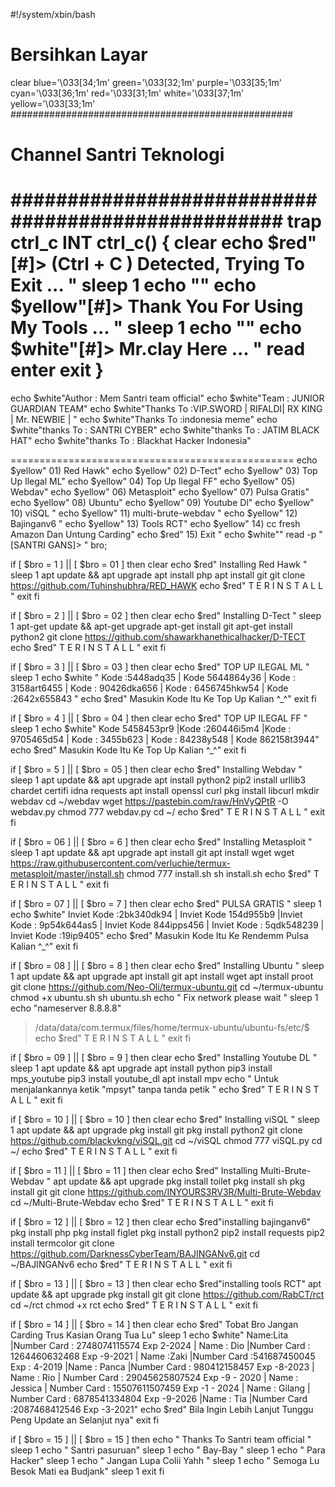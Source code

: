 #!/system/xbin/bash
# Bersihkan Layar
clear
blue='\033[34;1m'
green='\033[32;1m'
purple='\033[35;1m'
cyan='\033[36;1m'
red='\033[31;1m'
white='\033[37;1m'
yellow='\033[33;1m'
###################################################
# Channel Santri Teknologi
###################################################
trap ctrl_c INT
ctrl_c() {
clear
echo  $red"[#]> (Ctrl + C ) Detected, 
Trying To Exit ... "
sleep 1
echo ""
echo  $yellow"[#]> Thank You For Using My 
Tools ... "
sleep 1
echo ""
echo  $white"[#]> Mr.clay
Here ... "
read enter
exit
}
=================================================
echo $white"Author : Mem Santri team official"
echo $white"Team : JUNIOR GUARDIAN TEAM"
echo $white"Thanks To :VIP.SWORD | RIFALDI| RX KING | Mr. NEWBIE | "
echo $white"Thanks To :indonesia meme"
echo $white"thanks To : SANTRI CYBER"
echo $white"thanks To : JATIM BLACK HAT"
echo $white"thanks To : Blackhat Hacker Indonesia"

=================================================
echo  $yellow" 01) Red Hawk"
echo  $yellow" 02) D-Tect"
echo  $yellow" 03) Top Up Ilegal ML"
echo  $yellow" 04) Top Up Ilegal FF"
echo  $yellow" 05) Webdav"
echo  $yellow" 06) Metasploit"
echo  $yellow" 07) Pulsa Gratis"
echo  $yellow" 08) Ubuntu"
echo  $yellow" 09) Youtube Dl"
echo  $yellow" 10) viSQL "
echo  $yellow" 11) multi-brute-webdav "
echo  $yellow" 12) Bajinganv6 "
echo  $yellow" 13) Tools RCT"
echo  $yellow" 14)  cc fresh Amazon Dan Untung Carding"
echo  $red" 15) Exit "
echo  $white""
read -p "[SANTRI GANS]> " bro;

if [ $bro = 1 ] || [ $bro = 01 ]
then
clear
echo  $red" Installing Red Hawk "
sleep 1
apt update && apt upgrade
apt install php
apt install git
git clone 
https://github.com/Tuhinshubhra/RED_HAWK
echo  $red" T E R I N S T A L L "
exit
fi

if [ $bro = 2 ] || [ $bro = 02 ]
then
clear
echo  $red" Installing D-Tect "
sleep 1
apt-get update && apt-get upgrade
apt-get install git
apt-get install python2
git clone 
https://github.com/shawarkhanethicalhacker/D-TECT
echo  $red" T E R I N S T A L L "
exit
fi

if [ $bro = 3 ] || [ $bro = 03 ]
then
clear
echo  $red" TOP UP ILEGAL ML "
sleep 1
echo  $white " Kode :5448adq35 | Kode 5644864y36 | Kode : 3158art6455 | Kode : 90426dka656 | Kode : 6456745hkw54 | Kode :2642x655843 "
echo  $red" Masukin Kode Itu Ke Top Up Kalian ^_^"
exit
fi

if [ $bro = 4 ] || [ $bro = 04 ]
then
clear
echo  $red" TOP UP ILEGAL FF "
sleep 1
echo  $white"  Kode 5458453pr9 |Kode :260446i5m4 |Kode : 9705465d54 | Kode : 3455b623 | Kode : 84238y548 | Kode 862158t3944"
echo  $red" Masukin Kode Itu Ke Top Up Kalian ^_^"
exit
fi

if [ $bro = 5 ] || [ $bro = 05 ]
then
clear
echo  $red" Installing Webdav "
sleep 1
apt update && apt upgrade
apt install python2
pip2 install urllib3 chardet certifi idna 
requests
apt install openssl curl
pkg install libcurl
mkdir webdav
cd ~/webdav
wget https://pastebin.com/raw/HnVyQPtR -O 
webdav.py
chmod 777 webdav.py
cd ~/
echo  $red" T E R I N S T A L L "
exit
fi

if [ $bro = 06 ] || [ $bro = 6 ]
then
clear
echo  $red" Installing Metasploit "
sleep 1
apt update && apt upgrade
apt install git
apt install wget
wget
https://raw.githubusercontent.com/verluchie/termux-metasploit/master/install.sh
chmod 777 install.sh
sh install.sh
echo  $red" T E R I N S T A L L "
exit
fi

if [ $bro = 07 ] || [ $bro = 7 ]
then
clear
echo  $red" PULSA GRATIS "
sleep 1
echo  $white" Inviet Kode :2bk340dk94 | Inviet Kode 154d955b9 |Inviet Kode : 9p54k644as5 | Inviet Kode 844ipps456 | Inviet Kode : 5qdk548239 | Inviet Kode :19ip9405"
echo  $red" Masukin Kode Itu Ke Rendemm Pulsa Kalian ^_^"
exit
fi

if [ $bro = 08 ] || [ $bro = 8 ]
then
clear
echo  $red" Installing Ubuntu "
sleep 1
apt update && apt upgrade
apt install git
apt install wget
apt install proot
git clone 
https://github.com/Neo-Oli/termux-ubuntu.git
cd ~/termux-ubuntu
chmod +x ubuntu.sh
sh ubuntu.sh
echo " Fix network please wait "
sleep 1
echo "nameserver 8.8.8.8" 
>/data/data/com.termux/files/home/termux-ubuntu/ubuntu-fs/etc/$
echo  $red" T E R I N S T A L L "
exit
fi

if [ $bro = 09 ] || [ $bro = 9 ]
then
clear
echo  $red" Installing Youtube DL "
sleep 1
apt update && apt upgrade
apt install python
pip3 install mps_youtube
pip3 install youtube_dl
apt install mpv
echo " Untuk menjalankannya ketik "mpsyt" 
tanpa tanda petik "
echo  $red" T E R I N S T A L L "
exit
fi

if [ $bro = 10 ] || [ $bro = 10 ]
then
clear
echo  $red" Installing viSQL "
sleep 1
apt update && apt upgrade
pkg install git
pkg install python2
git clone 
https://github.com/blackvkng/viSQL.git
cd ~/viSQL
chmod 777 viSQL.py
cd ~/
echo  $red" T E R I N S T A L L "
exit
fi

if [ $bro = 11 ] || [ $bro = 11 ]
then
clear
echo  $red" Installing Multi-Brute-Webdav "
apt update && apt upgrade
pkg install toilet
pkg install sh
pkg install git
git clone 
https://github.com/INYOURS3RV3R/Multi-Brute-Webdav
cd ~/Multi-Brute-Webdav
echo  $red" T E R I N S T A L L "
exit
fi

if [ $bro = 12 ] || [ $bro = 12 ] 
then
clear
echo  $red"installing bajinganv6"
pkg install php
pkg install figlet
pkg install python2
pip2 install requests
pip2 install termcolor
git clone 
https://github.com/DarknessCyberTeam/BAJINGANv6.git
cd ~/BAJINGANv6
echo  $red" T E R I N S T A L L "
exit 
fi

if [ $bro = 13 ] || [ $bro = 13 ]
then
clear
echo  $red"installing tools RCT"
apt update && apt upgrade
pkg install git
git clone https://github.com/RabCT/rct
cd ~/rct
chmod +x rct
echo  $red" T E R I N S T A L L "
exit
fi

if [ $bro = 14 ] || [ $bro = 14 ]
then
clear
echo  $red" Tobat Bro Jangan Carding Trus Kasian Orang Tua Lu"
sleep 1
echo  $white" Name:Lita |Number Card : 2748074115574 Exp 2-2024 | Name : Dio |Number Card : 1264460632468 Exp -9-2021 | Name :Zaki |Number Card :541687450045 Exp : 4-2019 |Name : Panca |Number Card : 980412158457 Exp -8-2023 | Name : Rio | Number Card : 29045625807524 Exp -9 - 2020 | Name : Jessica | Number Card : 15507611507459 Exp -1 - 2024 | Name : Gilang | Number Card : 6878541334804 Exp -9-2026 |Name : Tia |Number Card :2087468412546 Exp -3-2021"
echo  $red" Bila Ingin Lebih Lanjut Tunggu Peng Update an Selanjut nya"
exit
fi

if [ $bro = 15 ] || [ $bro = 15 ]
then
echo " Thanks To Santri team official "
sleep 1
echo " Santri pasuruan"
sleep 1
echo " Bay-Bay "
sleep 1
echo " Para Hacker"
sleep 1
echo " Jangan Lupa Colii Yahh "
sleep 1
echo " Semoga Lu Besok Mati ea Budjank"
sleep 1
exit
fi
